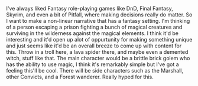 I've always liked Fantasy role-playing games like DnD, Final Fantasy, Skyrim, and even a bit of Pitfall, where making decisions really do matter. So I want to make a non-linear
narrative that has a fantasy setting. I'm thinking of a person escaping a prison fighting a bunch of magical creatures and surviving in the wilderness against the magical elements.
I think it'd be interesting and it'd open up alot of oppurtunity for making something unique and just seems like it'd be an overall breeze to come up with content for this. Throw
in a troll here, a lava spider there, and maybe even a demented witch, stuff like that. The main character would be a brittle brick golem who has the ability to use magic, I think it's 
remarkably simple but I've got a feeling this'll be cool. There will be side characters such as the Marshall, other Convicts, and a Forest wanderer. Really hyped for this.

